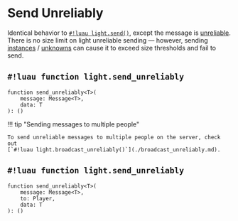 # Send Unreliably

Identical behavior to [`#!luau light.send()`](./send.md), except the message is
<a href="https://create.roblox.com/docs/reference/engine/classes/UnreliableRemoteEvent" target="_blank">unreliable</a>.
There is no size limit on light unreliable sending &mdash; however, sending
[instances](../../../datatypes/instance.md) /
[unknowns](../../../datatypes/unknown.md) can cause it to exceed size thresholds and fail to send.

## `#!luau function light.send_unreliably`

```luau title='<!-- client --> <!-- sync -->'
function send_unreliably<T>(
    message: Message<T>,
    data: T
): ()
```

!!! tip "Sending messages to multiple people"

    To send unreliable messages to multiple people on the server, check out
    [`#!luau light.broadcast_unreliably()`](./broadcast_unreliably.md).

## `#!luau function light.send_unreliably`

```luau title='<!-- server --> <!-- sync -->'
function send_unreliably<T>(
    message: Message<T>,
    to: Player,
    data: T
): ()
```
